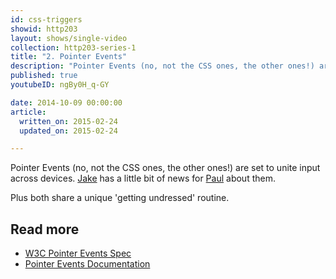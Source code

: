 ```yaml
---
id: css-triggers
showid: http203
layout: shows/single-video
collection: http203-series-1
title: "2. Pointer Events"
description: "Pointer Events (no, not the CSS ones, the other ones!) are set to unite input across devices. Jake has a little bit of news for Paul about them."
published: true
youtubeID: ngBy0H_q-GY

date: 2014-10-09 00:00:00
article:
  written_on: 2015-02-24
  updated_on: 2015-02-24

---
```


Pointer Events (no, not the CSS ones, the other ones!) are set to unite input across devices. [Jake](https://twitter.com/jaffathecake) has a little bit of news for [Paul](https://twitter.com/aerotwist) about them.

Plus both share a unique 'getting undressed' routine.

## Read more

* [W3C Pointer Events Spec](https://msdn.microsoft.com/en-us/library/ie/dn433244%28v=vs.85%29.aspx)
* [Pointer Events Documentation](https://msdn.microsoft.com/en-us/library/ie/dn433244%28v=vs.85%29.aspx)
